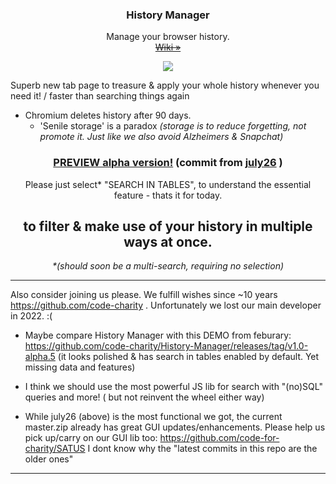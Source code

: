 <h3 align="center">History Manager</h3>

<p align="center">
    Manage your browser history.
    <br>
  <del>  <a href="https://github.com/code4charity/History-Manager/wiki/Developer-Notes">Wiki »</a>
</p>
<p align="center">
    <a href="https://github.com/victor-savinov/history-manager">
        <img src="https://github.com/victor-savinov/graphics/blob/master/icons/history-manager/raised-128.png">
    </a>
</p>

Superb new tab page to treasure & apply your whole history whenever you need it! / faster than searching things again
 -  Chromium deletes history after 90 days. 
    -  'Senile storage' is a paradox   _(storage is to reduce forgetting, not promote it. Just like we also avoid Alzheimers & Snapchat)_
<div align="center">
 
### [**PREVIEW alpha version!**](https://github.com/code-charity/History-Manager-with-indexedDB/archive/453f6696892e1182c9667467e5a50927a72d71ba.zip)   (commit from [july26](https://github.com/code-charity/History-Manager-with-indexedDB/tree/453f6696892e1182c9667467e5a50927a72d71ba)  )

 Please just select* "SEARCH IN TABLES", to understand the essential feature - thats it for today. 
## to filter & make use of your history in multiple ways at once.  

<i>*(should soon be a multi-search, requiring no selection) </i>
</div>

---

Also consider joining us please. We fulfill wishes since ~10 years https://github.com/code-charity  . Unfortunately we lost our main developer in 2022. :( 

 - Maybe compare History Manager with this DEMO from feburary:  https://github.com/code-charity/History-Manager/releases/tag/v1.0-alpha.5 (it looks polished & has search in tables enabled by default. Yet missing data and features)
 
 -  I think we  should use the most powerful JS lib for search with "(no)SQL" queries and more!   ( but not reinvent the wheel either way)

 -  While july26 (above)  is the most functional we got,   the current master.zip already has great GUI updates/enhancements. 
     Please help us pick up/carry on our GUI lib too: https://github.com/code-for-charity/SATUS  I dont know why the "latest commits in this repo are the older ones"

---
